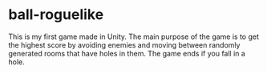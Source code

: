 # ball-roguelike
This is my first game made in Unity.
The main purpose of the game is to get the highest score by avoiding enemies and moving between randomly generated rooms that have holes in them. The game ends if you fall in a hole.
